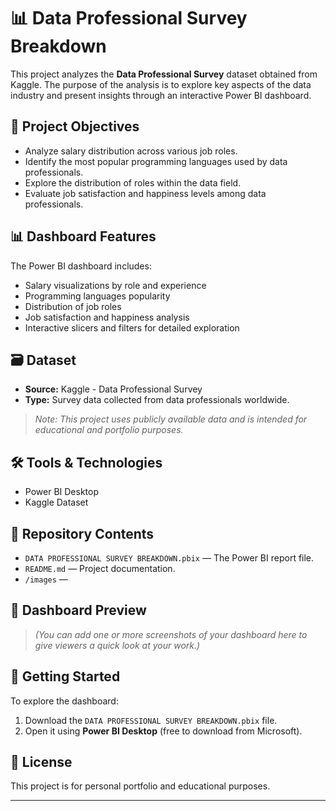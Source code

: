 # 📊 Data Professional Survey Breakdown

This project analyzes the **Data Professional Survey** dataset obtained from Kaggle. The purpose of the analysis is to explore key aspects of the data industry and present insights through an interactive Power BI dashboard.

## 🔎 Project Objectives

- Analyze salary distribution across various job roles.
- Identify the most popular programming languages used by data professionals.
- Explore the distribution of roles within the data field.
- Evaluate job satisfaction and happiness levels among data professionals.

## 📊 Dashboard Features

The Power BI dashboard includes:

- Salary visualizations by role and experience
- Programming languages popularity
- Distribution of job roles
- Job satisfaction and happiness analysis
- Interactive slicers and filters for detailed exploration

## 🗃️ Dataset

- **Source:** Kaggle - Data Professional Survey
- **Type:** Survey data collected from data professionals worldwide.

> *Note: This project uses publicly available data and is intended for educational and portfolio purposes.*

## 🛠 Tools & Technologies

- Power BI Desktop
- Kaggle Dataset

## 📁 Repository Contents

- `DATA PROFESSIONAL SURVEY BREAKDOWN.pbix` — The Power BI report file.
- `README.md` — Project documentation.
- `/images` — 

## 📸 Dashboard Preview

> *(You can add one or more screenshots of your dashboard here to give viewers a quick look at your work.)*

## 🚀 Getting Started

To explore the dashboard:

1. Download the `DATA PROFESSIONAL SURVEY BREAKDOWN.pbix` file.
2. Open it using **Power BI Desktop** (free to download from Microsoft).

## 📄 License

This project is for personal portfolio and educational purposes.

---

